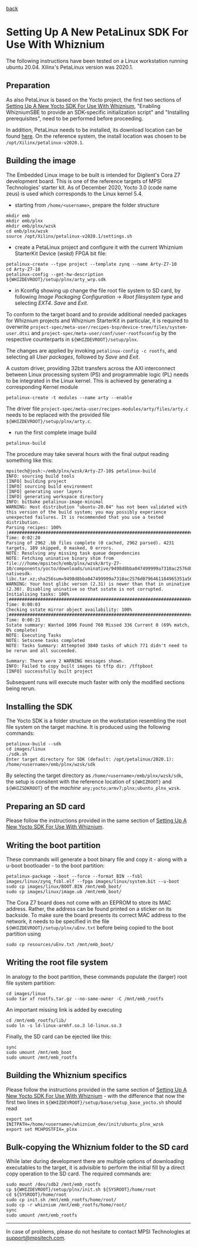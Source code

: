 [back](./README.md)

# Setting Up A New PetaLinux SDK For Use With Whiznium

The following instructions have been tested on a Linux workstation running ubuntu 20.04. Xilinx's PetaLinux version was 2020.1.

## Preparation

As also PetaLinux is based on the Yocto project, the first two sections of [Setting Up A New Yocto SDK For Use With Whiznium](./setup_yocto.md), "Enabling WhizniumSBE to provide an SDK-specific initialization script" and "Installing prerequisites", need to be performed before proceeding.

In addition, PetaLinux needs to be installed, its download location can be found [here](https://www.xilinx.com/support/download/index.html/content/xilinx/en/downloadNav/embedded-design-tools/2020-1.html). On the reference system, the install location was chosen to be ``/opt/Xilinx/petalinux-v2020.1``.

## Building the image

The Embedded Linux image to be built is intended for Digilent's Cora Z7 development board. This is one of the reference targets of MPSI Technologies' starter kit. As of December 2020, Yocto 3.0 (code name zeus) is used which corresponds to the Linux kernel 5.4.

- starting from ``/home/<username>``, prepare the folder structure
```
mkdir emb
mkdir emb/plnx
mkdir emb/plnx/wzsk
cd emb/plnx/wzsk
source /opt/Xilinx/petalinux-v2020.1/settings.sh
```

- create a PetaLinux project and configure it with the current Whiznium StarterKit Device (_wskd_) FPGA bit file:
```
petalinux-create --type project --template zynq --name Arty-Z7-10
cd Arty-Z7-10
petalinux-config --get-hw-description ${WHIZDEVROOT}/setup/plnx/arty_wrp.sdk
```

- in Kconfig showing up change the file root file system to SD card, by following _Image Packaging Configuration_ -> _Root filesystem type_ and selecting _EXT4_. _Save_ and _Exit_.

To conform to the target board and to provide additional needed packages for Whiznium projects and Whiznium StarterKit in particular, it is required to overwrite ``project-spec/meta-user/recipes-bsp/device-tree/files/system-user.dtsi`` and 
``project-spec/meta-user/conf/user-rootfsconfig`` by the respective counterparts in ``${WHIZDEVROOT}/setup/plnx``.

The changes are applied by invoking ``petalinux-config -c rootfs``, and selecting all _User packages_, followed by _Save_ and _Exit_.

A custom driver, providing 32bit transfers across the AXI interconnect between Linux processing system (PS) and programmable logic (PL) needs to be integrated in the Linux kernel. This is achieved by generating a corresponding Kernel module
```
petalinux-create -t modules --name arty --enable
````

The driver file ``project-spec/meta-user/recipes-modules/arty/files/arty.c`` needs to be replaced with the provided file ``${WHIZDEVROOT}/setup/plnx/arty.c``.

- run the first complete image build
```
petalinux-build
```

The procedure may take several hours with the final output reading something like this:

```
mpsitech@josh:~/emb/plnx/wzsk/Arty-Z7-10$ petalinux-build
INFO: sourcing build tools
[INFO] building project
[INFO] sourcing build environment
[INFO] generating user layers
[INFO] generating workspace directory
INFO: bitbake petalinux-image-minimal
WARNING: Host distribution "ubuntu-20.04" has not been validated with this version of the build system; you may possibly experience unexpected failures. It is recommended that you use a tested distribution.
Parsing recipes: 100% |###############################################################################################################| Time: 0:02:20
Parsing of 2962 .bb files complete (0 cached, 2962 parsed). 4231 targets, 189 skipped, 0 masked, 0 errors.
NOTE: Resolving any missing task queue dependencies
NOTE: Fetching uninative binary shim from file:///home/mpsitech/emb/plnx/wzsk/Arty-Z7-10/components/yocto/downloads/uninative/9498d8bba047499999a7310ac2576d0796461184965351a56f6d32c888a1f216/x86_64-nativesdk-libc.tar.xz;sha256sum=9498d8bba047499999a7310ac2576d0796461184965351a56f6d32c888a1f216
WARNING: Your host glibc verson (2.31) is newer than that in uninative (2.30). Disabling uninative so that sstate is not corrupted.
Initialising tasks: 100% |############################################################################################################| Time: 0:00:03
Checking sstate mirror object availability: 100% |####################################################################################| Time: 0:00:21
Sstate summary: Wanted 1096 Found 760 Missed 336 Current 0 (69% match, 0% complete)
NOTE: Executing Tasks
NOTE: Setscene tasks completed
NOTE: Tasks Summary: Attempted 3840 tasks of which 771 didn't need to be rerun and all succeeded.

Summary: There were 2 WARNING messages shown.
INFO: Failed to copy built images to tftp dir: /tftpboot
[INFO] successfully built project
````

Subsequent runs will execute much faster with only the modified sections being rerun.

## Installing the SDK

The Yocto SDK is a folder structure on the workstation resembling the root file system on the target machine. It is produced using the following commands:
```
petalinux-build --sdk
cd images/linux
./sdk.sh
Enter target directory for SDK (default: /opt/petalinux/2020.1): /home/<username>/emb/plnx/wzsk/sdk
```

By selecting the target directory as ``/home/<username>/emb/plnx/wzsk/sdk``, the setup is consitent with the reference location of ``${WHIZROOT}`` and ``${WHIZSDKROOT}`` of the _machine_ ``any;yocto;armv7;plnx;ubuntu_plnx_wzsk``.

## Preparing an SD card

Please follow the instructions provided in the same section of [Setting Up A New Yocto SDK For Use With Whiznium](./setup_yocto.md).

## Writing the boot partition

These commands will generate a boot binary file and copy it - along with a u-boot bootloader - to the boot partition:
```
petalinux-package --boot --force --format BIN --fsbl images/linux/zynq_fsbl.elf --fpga images/linux/system.bit --u-boot
sudo cp images/linux/BOOT.BIN /mnt/emb_boot/
sudo cp images/linux/image.ub /mnt/emb_boot/
```

The Cora Z7 board does not come with an EEPROM to store its MAC address. Rather, the address can be found printed on a sticker on its backside. To make sure the board presents its correct MAC address to the network, it needs to be specified in the file ``${WHIZDEVROOT}/setup/plnx/uEnv.txt`` before being copied to the boot partition using
```
sudo cp resources/uEnv.txt /mnt/emb_boot/
```

## Writing the root file system

In analogy to the boot partition, these commands populate the (larger) root file system partition:
```
cd images/linux
sudo tar xf rootfs.tar.gz --no-same-owner -C /mnt/emb_rootfs
```

An important missing link is added by executing
```
cd /mnt/emb_rootfs/lib/
sudo ln -s ld-linux-armhf.so.3 ld-linux.so.3
```

Finally, the SD card can be ejected like this:
```
sync
sudo umount /mnt/emb_boot
sudo umount /mnt/emb_rootfs
```

## Building the Whiznium specifics

Please follow the instructions provided in the same section of [Setting Up A New Yocto SDK For Use With Whiznium](./setup_yocto.md) - with the difference that now the first two lines in ``${WHIZDEVROOT}/setup/base/setup_base_yocto.sh`` should read
```
export set INITPATH=/home/<username>/whiznium_dev/init/ubuntu_plnx_wzsk
export set MCHPOSTFIX=_plnx
```

## Bulk-copying the Whiznium folder to the SD card

While later during development there are multiple options of downloading executables to the target, it is advisible to perform the initial fill by a direct copy operation to the SD card. The required commands are:
```
sudo mount /dev/sdb2 /mnt/emb_rootfs
cp ${WHIZDEVROOT}/setup/plnx/init.sh ${SYSROOT}/home/root
cd ${SYSROOT}/home/root
sudo cp init.sh /mnt/emb_rootfs/home/root/
sudo cp -r whiznium /mnt/emb_rootfs/home/root/
sync
sudo umount /mnt/emb_rootfs
```

---

In case of problems, please do not hesitate to contact MPSI Technologles at [support@mpsitech.com](mailto:support@mpsitech.com).
